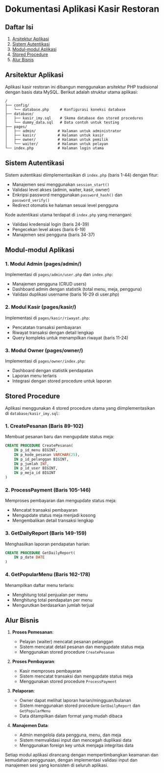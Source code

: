 # Dokumentasi Aplikasi Kasir Restoran

## Daftar Isi
1. [Arsitektur Aplikasi](#arsitektur-aplikasi)
2. [Sistem Autentikasi](#sistem-autentikasi)
3. [Modul-modul Aplikasi](#modul-modul-aplikasi)
4. [Stored Procedure](#stored-procedure)
5. [Alur Bisnis](#alur-bisnis)

## Arsitektur Aplikasi

Aplikasi kasir restoran ini dibangun menggunakan arsitektur PHP tradisional dengan basis data MySQL. Berikut adalah struktur utama aplikasi:

```
/
├── config/
│   └── database.php     # Konfigurasi koneksi database
├── database/
│   ├── kasir_imy.sql    # Skema database dan stored procedures
│   └── dummy_data.sql   # Data contoh untuk testing
├── pages/
│   ├── admin/          # Halaman untuk administrator
│   ├── kasir/          # Halaman untuk kasir
│   ├── owner/          # Halaman untuk pemilik
│   └── waiter/         # Halaman untuk pelayan
└── index.php           # Halaman login utama
```

## Sistem Autentikasi

Sistem autentikasi diimplementasikan di `index.php` (baris 1-44) dengan fitur:

- Manajemen sesi menggunakan `session_start()`
- Validasi level akses (admin, waiter, kasir, owner)
- Enkripsi password menggunakan `password_hash()` dan `password_verify()`
- Redirect otomatis ke halaman sesuai level pengguna

Kode autentikasi utama terdapat di `index.php` yang menangani:
- Validasi kredensial login (baris 24-39)
- Pengecekan level akses (baris 6-19)
- Manajemen sesi pengguna (baris 34-37)

## Modul-modul Aplikasi

### 1. Modul Admin (pages/admin/)

Implementasi di `pages/admin/user.php` dan `index.php`:
- Manajemen pengguna (CRUD users)
- Dashboard admin dengan statistik (total menu, meja, pengguna)
- Validasi duplikasi username (baris 16-29 di user.php)

### 2. Modul Kasir (pages/kasir/)

Implementasi di `pages/kasir/riwayat.php`:
- Pencatatan transaksi pembayaran
- Riwayat transaksi dengan detail lengkap
- Query kompleks untuk menampilkan riwayat (baris 11-24)

### 3. Modul Owner (pages/owner/)

Implementasi di `pages/owner/index.php`:
- Dashboard dengan statistik pendapatan
- Laporan menu terlaris
- Integrasi dengan stored procedure untuk laporan

## Stored Procedure

Aplikasi menggunakan 4 stored procedure utama yang diimplementasikan di `database/kasir_imy.sql`:

### 1. CreatePesanan (Baris 89-102)
Membuat pesanan baru dan mengupdate status meja:
```sql
CREATE PROCEDURE CreatePesanan(
    IN p_id_menu BIGINT,
    IN p_kode_pesanan VARCHAR(25),
    IN p_id_pelanggan BIGINT,
    IN p_jumlah INT,
    IN p_id_user BIGINT,
    IN p_meja_id BIGINT
)
```

### 2. ProcessPayment (Baris 105-146)
Memproses pembayaran dan mengupdate status meja:
- Mencatat transaksi pembayaran
- Mengupdate status meja menjadi kosong
- Mengembalikan detail transaksi lengkap

### 3. GetDailyReport (Baris 149-159)
Menghasilkan laporan pendapatan harian:
```sql
CREATE PROCEDURE GetDailyReport(
    IN p_date DATE
)
```

### 4. GetPopularMenu (Baris 162-178)
Menampilkan daftar menu terlaris:
- Menghitung total penjualan per menu
- Menghitung total pendapatan per menu
- Mengurutkan berdasarkan jumlah terjual

## Alur Bisnis

1. **Proses Pemesanan**:
   - Pelayan (waiter) mencatat pesanan pelanggan
   - Sistem mencatat detail pesanan dan mengupdate status meja
   - Menggunakan stored procedure `CreatePesanan`

2. **Proses Pembayaran**:
   - Kasir memproses pembayaran
   - Sistem mencatat transaksi dan mengupdate status meja
   - Menggunakan stored procedure `ProcessPayment`

3. **Pelaporan**:
   - Owner dapat melihat laporan harian/mingguan/bulanan
   - Sistem menggunakan stored procedure `GetDailyReport` dan `GetPopularMenu`
   - Data ditampilkan dalam format yang mudah dibaca

4. **Manajemen Data**:
   - Admin mengelola data pengguna, menu, dan meja
   - Sistem memvalidasi input dan mencegah duplikasi data
   - Menggunakan foreign key untuk menjaga integritas data

Setiap modul aplikasi dirancang dengan mempertimbangkan keamanan dan kemudahan penggunaan, dengan implementasi validasi input dan manajemen sesi yang konsisten di seluruh aplikasi.